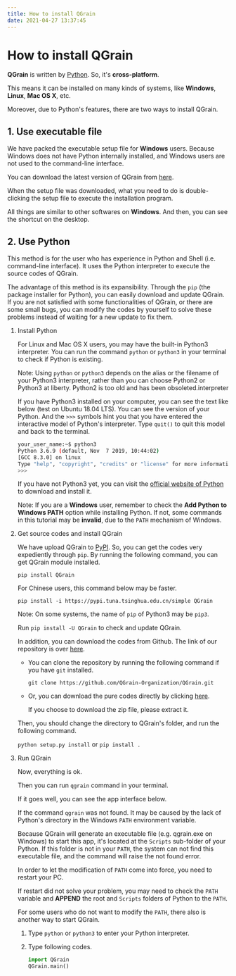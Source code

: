 ```yaml
---
title: How to install QGrain
date: 2021-04-27 13:37:45
---
```


# How to install QGrain

**QGrain** is written by [Python](https://www.python.org/). So, it's **cross-platform**.

This means it can be installed on many kinds of systems, like **Windows**, **Linux**, **Mac OS X**, etc.

Moreover, due to Python's features, there are two ways to install QGrain.

## 1. Use executable file

We have packed the executable setup file for **Windows** users. Because Windows does not have Python internally installed, and Windows users are not used to the command-line interface.

You can download the latest version of QGrain from [here](https://github.com/QGrain-Organization/QGrain/releases).

When the setup file was downloaded, what you need to do is double-clicking the setup file to execute the installation program.

All things are similar to other softwares on **Windows**. And then, you can see the shortcut on the desktop.

## 2. Use Python

This method is for the user who has experience in Python and Shell (i.e. command-line interface). It uses the Python interpreter to execute the source codes of QGrain.

The advantage of this method is its expansibility. Through the `pip` (the package installer for Python), you can easily download and update QGrain. If you are not satisfied with some functionalities of QGrain, or there are some small bugs, you can modify the codes by yourself to solve these problems instead of waiting for a new update to fix them.

1. Install Python

    For Linux and Mac OS X users, you may have the built-in Python3 interpreter. You can run the command `python` or `python3` in your terminal to check if Python is existing.

    Note: Using `python` or `python3` depends on the alias or the filename of your Python3 interpreter, rather than you can choose Python2 or Python3 at liberty. Python2 is too old and has been obsoleted.interpreter

    If you have Python3 installed on your computer, you can see the text like below (test on Ubuntu 18.04 LTS). You can see the version of your Python. And the `>>>` symbols hint you that you have entered the interactive model of Python's interpreter. Type `quit()` to quit this model and back to the terminal.

    ```bash
    your_user_name:~$ python3
    Python 3.6.9 (default, Nov  7 2019, 10:44:02)
    [GCC 8.3.0] on linux
    Type "help", "copyright", "credits" or "license" for more information.
    >>>
    ```

    If you have not Python3 yet, you can visit the [official website of Python](https://www.python.org/downloads/) to download and install it.

    Note: If you are a **Windows** user, remember to check the **Add Python to Windows PATH** option while installing Python. If not, some commands in this tutorial may be **invalid**, due to the `PATH` mechanism of Windows.

2. Get source codes and install QGrain

    We have upload QGrain to [PyPI](https://pypi.org/). So, you can get the codes very expediently through `pip`. By running the following command, you can get QGrain module installed.

    `pip install QGrain`

    For Chinese users, this command below may be faster.

    `pip install -i https://pypi.tuna.tsinghua.edu.cn/simple QGrain`

    Note: On some systems, the name of `pip` of Python3 may be `pip3`.

    Run `pip install -U QGrain` to check and update QGrain.

    In addition, you can download the codes from Github. The link of our repository is over [here](https://github.com/QGrain-Organization/QGrain).
      * You can clone the repository by running the following command if you have `git` installed.

          `git clone https://github.com/QGrain-Organization/QGrain.git`

      * Or, you can download the pure codes directly by clicking [here](https://github.com/QGrain-Organization/QGrain/archive/master.zip).

          If you choose to download the zip file, please extract it.

    Then, you should change the directory to QGrain's folder, and run the following command.

    `python setup.py install` or `pip install .`

3. Run QGrain

    Now, everything is ok.

    Then you can run `qgrain` command in your terminal.

    If it goes well, you can see the app interface below.

    If the command `qgrain` was not found. It may be caused by the lack of Python's directory in the Windows `PATH` environment variable.

    Because QGrain will generate an executable file (e.g. qgrain.exe on Windows) to start this app, it's located at the `Scripts` sub-folder of your Python. If this folder is not in your `PATH`, the system can not find this executable file, and the command will raise the not found error.

    In order to let the modification of `PATH` come into force, you need to restart your PC.

    If restart did not solve your problem, you may need to check the `PATH` variable and **APPEND** the root and `Scripts` folders of Python to the `PATH`.

    For some users who do not want to modify the `PATH`, there also is another way to start QGrain.

    1. Type `python` or `python3` to enter your Python interpreter.

    2. Type following codes.

        ```python
        import QGrain
        QGrain.main()
        ```

